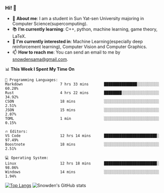 ### Hi! 👋

+ :school: **About me**: I am a student in Sun Yat-sen University majoring in Computer Science(supercomputing).
+ :books: **I’m currently learning**: C++, python, machine learning, game theory, LaTeX.
+ :lollipop: **I'm currently interested in**: Machine Learning(especially deep reinforcement learning), Computer Vision and Computer Graphics.
+ 📫 **How to reach me**: You can send an email to me by snowdensama@gmail.com.

<!--START_SECTION:waka-->
📊 **This Week I Spent My Time On** 

```text
💬 Programming Languages: 
Markdown                 7 hrs 33 mins       ███████████████░░░░░░░░░░   60.28% 
Rust                     4 hrs 22 mins       ████████░░░░░░░░░░░░░░░░░   34.92% 
CSON                     18 mins             ░░░░░░░░░░░░░░░░░░░░░░░░░   2.51% 
JSON                     15 mins             ░░░░░░░░░░░░░░░░░░░░░░░░░   2.07% 
TOML                     1 min               ░░░░░░░░░░░░░░░░░░░░░░░░░   0.15%

🔥 Editors: 
VS Code                  12 hrs 14 mins      ████████████████████████░   97.49% 
Boostnote                18 mins             ░░░░░░░░░░░░░░░░░░░░░░░░░   2.51%

💻 Operating System: 
Linux                    12 hrs 18 mins      ████████████████████████░   98.06% 
Windows                  14 mins             ░░░░░░░░░░░░░░░░░░░░░░░░░   1.94%

```


<!--END_SECTION:waka-->


[![Top Langs](https://github-readme-stats.vercel.app/api/top-langs/?username=lixk28&langs_count=8&layout=compact&hide_border=true)](https://github.com/lixk28/github-readme-stats)
![Snowden's GitHub stats](https://github-readme-stats.vercel.app/api?username=lixk28&show_icons=true&hide_border=true&count_private=true)



<!--
**lixk28/lixk28** is a ✨ _special_ ✨ repository because its `README.md` (this file) appears on your GitHub profile.

Here are some ideas to get you started:

- 🔭 I’m currently working on ...
- 🌱 I’m currently learning ...
- 👯 I’m looking to collaborate on ...
- 🤔 I’m looking for help with ...
- 💬 Ask me about ...
- 📫 How to reach me: ...
- 😄 Pronouns: ...
- ⚡ Fun fact: ...
  -->
